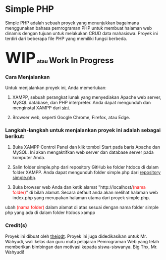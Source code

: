 <h1><b>Simple PHP</b></h1>
Simple PHP adalah sebuah proyek yang menunjukkan bagaimana menggunakan bahasa pemrograman PHP untuk membuat halaman web dinamis dengan tujuan untuk melakukan CRUD data mahasiswa. Proyek ini terdiri dari beberapa file PHP yang memiliki fungsi berbeda.

### <span style="font-size: 50px; font-weight: bold">WIP</span> atau <span style="font-size: 25px; font-weight: bold">Work In Progress</span>

### Cara Menjalankan

Untuk menjalankan proyek ini, Anda memerlukan:

1. XAMPP, sebuah perangkat lunak yang menyediakan Apache web server, MySQL database, dan PHP interpreter. Anda dapat mengunduh dan menginstal XAMPP dari [sini](https://www.apachefriends.org/download.html).

2. Browser web, seperti Google Chrome, Firefox, atau Edge.

### Langkah-langkah untuk menjalankan proyek ini adalah sebagai berikut:

1. Buka XAMPP Control Panel dan klik tombol Start pada baris Apache dan MySQL. Ini akan mengaktifkan web server dan database server pada komputer Anda.

2. Salin folder simple.php dari repository GitHub ke folder htdocs di dalam folder XAMPP. Anda dapat mengunduh folder simple.php dari [repository simple.php](https://github.com/thejgdt/simple.php/).

3. Buka browser web Anda dan ketik alamat "http://localhost/<span style="color: red;">(nama folder)</span>" di bilah alamat. Secara default anda akan melihat halaman web index.php yang merupakan halaman utama dari proyek simple.php.

<p>ubah <span style="color: red;">(nama folder)</span> dalam alamat di atas sesuai dengan nama folder simple php yang ada di dalam folder htdocs xampp</p>

### Credit(s)

Proyek ini dibuat oleh [thejgdt](https://github.com/thejgdt/). Proyek ini juga didedikasikan untuk Mr. Wahyudi, wali kelas dan guru mata pelajaran Pemrograman Web yang telah memberikan bimbingan dan motivasi kepada siswa-siswanya. Big Thx, Mr. Wahyudi!